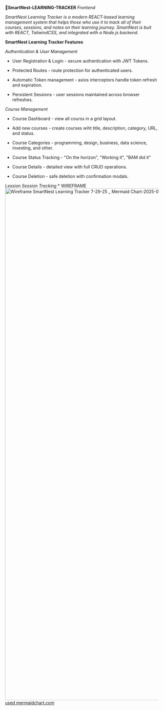 __🪺SmartNest-LEARNING-TRACKER__
*Frontend*

 _SmartNest Learning Tracker is a  modern REACT-based learning management system that helps those who use it to track all of their courses, sessions, and notes on their learning journey.  SmartNest is buit with REACT, TailwindCSS, and integrated with a Node.js backend._

 __SmartNest Learning Tracker Features__

 
  _Authentication & User Management_
  
   * User Registration & Login - secure authentication with JWT Tokens.
     
   * Protected Routes - route protection for authenticated users.
     
   * Automatic Token management - axios interceptors handle token refresh and expiration.
     
   * Persistent Sessions - user sessions maintained across browser refreshes.

     

  _Course Management_
  
   * Course Dashboard - view all courss in a grid layout.
     
   * Add new courses - create courses wiht title, description, category, URL, and status.
     
   * Course Categories - programming, design, business, data science, investing, and other.
     
   * Course Status Tracking - "On the horizon", "Working it", "BAM did it"
     
   * Course Details - detailed view with full CRUD operations.
     
   * Course Deletion - safe deletion with confirmation modals.


 _Lession Session Tracking_
  * 
WIREFRAME
<img width="3840" height="1677" alt="Wireframe SmartNest Learning Tracker 7-29-25 _ Mermaid Chart-2025-07-29-041555" src="https://github.com/user-attachments/assets/a6cf4db1-e321-4e97-9261-725470cca758" />
[used mermaidchart.com](https://www.mermaidchart.com/app/projects/5d210069-0590-4424-940e-f4ec9da1af6d/diagrams/2c6b60af-aaa1-4a79-a20d-37534513b643/version/v0.1/edit)

